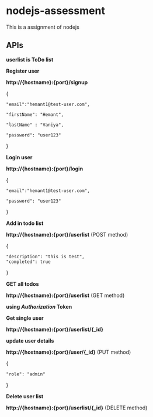 # nodejs-assessment
This is a assignment of nodejs

## APIs

**userlist is ToDo list**

**Register user**

__http://{hostname}:{port}/signup__

{

	"email":"hemant1@test-user.com",
  
	"firstName": "Hemant",
  
	"lastName" : "Vaniya",
  
	"password": "user123"
  
}

**Login user**

__http://{hostname}:{port}/login__

{

	"email":"hemant1@test-user.com",
  
	"password": "user123"
  
}

**Add in todo list**

__http://{hostname}:{port}/userlist__ (POST method)

{


	"description": "this is test",
    "completed": true
    
}

**GET all todos**

**http://{hostname}:{port}/userlist** (GET method)

**using _Authorization_ Token**


**Get single user**

**http://{hostname}:{port}/userlist/{_id}**


**update user details**

**http://{hostname}:{port}/user/{_id}** (PUT method)

{

	"role": "admin"
  
}


**Delete user list**

**http://{hostname}:{port}/userlist/{_id}** (DELETE method)
